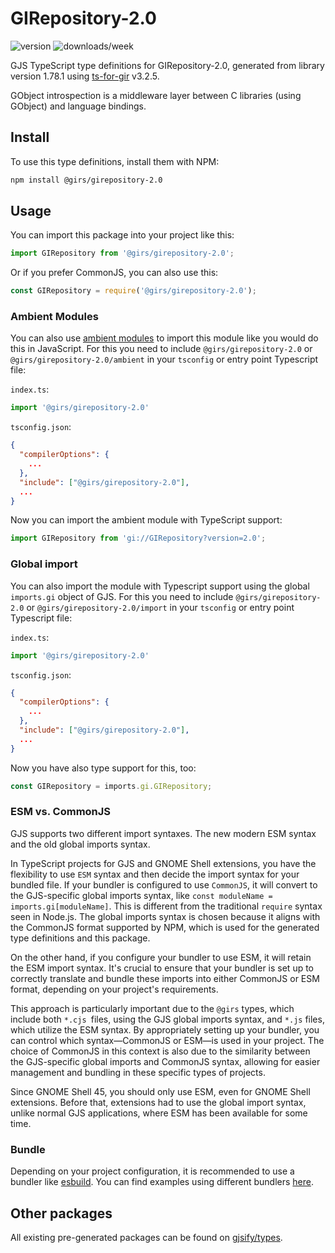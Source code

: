 
# GIRepository-2.0

![version](https://img.shields.io/npm/v/@girs/girepository-2.0)
![downloads/week](https://img.shields.io/npm/dw/@girs/girepository-2.0)


GJS TypeScript type definitions for GIRepository-2.0, generated from library version 1.78.1 using [ts-for-gir](https://github.com/gjsify/ts-for-gir) v3.2.5.

GObject introspection is a middleware layer between C libraries (using GObject) and language bindings.

## Install

To use this type definitions, install them with NPM:
```bash
npm install @girs/girepository-2.0
```

## Usage

You can import this package into your project like this:
```ts
import GIRepository from '@girs/girepository-2.0';
```

Or if you prefer CommonJS, you can also use this:
```ts
const GIRepository = require('@girs/girepository-2.0');
```

### Ambient Modules

You can also use [ambient modules](https://github.com/gjsify/ts-for-gir/tree/main/packages/cli#ambient-modules) to import this module like you would do this in JavaScript.
For this you need to include `@girs/girepository-2.0` or `@girs/girepository-2.0/ambient` in your `tsconfig` or entry point Typescript file:

`index.ts`:
```ts
import '@girs/girepository-2.0'
```

`tsconfig.json`:
```json
{
  "compilerOptions": {
    ...
  },
  "include": ["@girs/girepository-2.0"],
  ...
}
```

Now you can import the ambient module with TypeScript support: 

```ts
import GIRepository from 'gi://GIRepository?version=2.0';
```

### Global import

You can also import the module with Typescript support using the global `imports.gi` object of GJS.
For this you need to include `@girs/girepository-2.0` or `@girs/girepository-2.0/import` in your `tsconfig` or entry point Typescript file:

`index.ts`:
```ts
import '@girs/girepository-2.0'
```

`tsconfig.json`:
```json
{
  "compilerOptions": {
    ...
  },
  "include": ["@girs/girepository-2.0"],
  ...
}
```

Now you have also type support for this, too:

```ts
const GIRepository = imports.gi.GIRepository;
```


### ESM vs. CommonJS

GJS supports two different import syntaxes. The new modern ESM syntax and the old global imports syntax.

In TypeScript projects for GJS and GNOME Shell extensions, you have the flexibility to use `ESM` syntax and then decide the import syntax for your bundled file. If your bundler is configured to use `CommonJS`, it will convert to the GJS-specific global imports syntax, like `const moduleName = imports.gi[moduleName]`. This is different from the traditional `require` syntax seen in Node.js. The global imports syntax is chosen because it aligns with the CommonJS format supported by NPM, which is used for the generated type definitions and this package.

On the other hand, if you configure your bundler to use ESM, it will retain the ESM import syntax. It's crucial to ensure that your bundler is set up to correctly translate and bundle these imports into either CommonJS or ESM format, depending on your project's requirements.

This approach is particularly important due to the `@girs` types, which include both `*.cjs `files, using the GJS global imports syntax, and `*.js` files, which utilize the ESM syntax. By appropriately setting up your bundler, you can control which syntax—CommonJS or ESM—is used in your project. The choice of CommonJS in this context is also due to the similarity between the GJS-specific global imports and CommonJS syntax, allowing for easier management and bundling in these specific types of projects.

Since GNOME Shell 45, you should only use ESM, even for GNOME Shell extensions. Before that, extensions had to use the global import syntax, unlike normal GJS applications, where ESM has been available for some time.

### Bundle

Depending on your project configuration, it is recommended to use a bundler like [esbuild](https://esbuild.github.io/). You can find examples using different bundlers [here](https://github.com/gjsify/ts-for-gir/tree/main/examples).

## Other packages

All existing pre-generated packages can be found on [gjsify/types](https://github.com/gjsify/types).

